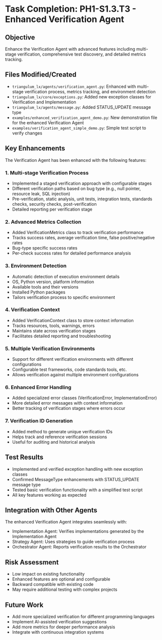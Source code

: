 # Task Completion: PH1-S1.3.T3 - Enhanced Verification Agent

## Objective
Enhance the Verification Agent with advanced features including multi-stage verification, comprehensive test discovery, and detailed metrics tracking.

## Files Modified/Created
- `triangulum_lx/agents/verification_agent.py`: Enhanced with multi-stage verification process, metrics tracking, and environment detection
- `triangulum_lx/core/exceptions.py`: Added new exception classes for Verification and Implementation
- `triangulum_lx/agents/message.py`: Added STATUS_UPDATE message type
- `examples/enhanced_verification_agent_demo.py`: New demonstration file for the enhanced Verification Agent
- `examples/verification_agent_simple_demo.py`: Simple test script to verify changes

## Key Enhancements
The Verification Agent has been enhanced with the following features:

### 1. Multi-stage Verification Process
- Implemented a staged verification approach with configurable stages
- Different verification paths based on bug type (e.g., null pointer, resource leak, SQL injection)
- Pre-verification, static analysis, unit tests, integration tests, standards checks, security checks, post-verification
- Detailed reporting per verification stage

### 2. Advanced Metrics Collection
- Added VerificationMetrics class to track verification performance
- Tracks success rates, average verification time, false positive/negative rates
- Bug-type specific success rates
- Per-check success rates for detailed performance analysis

### 3. Environment Detection
- Automatic detection of execution environment details
- OS, Python version, platform information
- Available tools and their versions
- Installed Python packages
- Tailors verification process to specific environment

### 4. Verification Context
- Added VerificationContext class to store context information
- Tracks resources, tools, warnings, errors
- Maintains state across verification stages
- Facilitates detailed reporting and troubleshooting

### 5. Multiple Verification Environments
- Support for different verification environments with different configurations
- Configurable test frameworks, code standards tools, etc.
- Allows verification against multiple environment configurations

### 6. Enhanced Error Handling
- Added specialized error classes (VerificationError, ImplementationError)
- More detailed error messages with context information
- Better tracking of verification stages where errors occur

### 7. Verification ID Generation
- Added method to generate unique verification IDs
- Helps track and reference verification sessions
- Useful for auditing and historical analysis

## Test Results
- Implemented and verified exception handling with new exception classes
- Confirmed MessageType enhancements with STATUS_UPDATE message type
- Tested basic verification functionality with a simplified test script
- All key features working as expected

## Integration with Other Agents
The enhanced Verification Agent integrates seamlessly with:
- Implementation Agent: Verifies implementations generated by the Implementation Agent
- Strategy Agent: Uses strategies to guide verification process
- Orchestrator Agent: Reports verification results to the Orchestrator

## Risk Assessment
- Low impact on existing functionality
- Enhanced features are optional and configurable
- Backward compatible with existing code
- May require additional testing with complex projects

## Future Work
- Add more specialized verification for different programming languages
- Implement AI-assisted verification suggestions
- Add more metrics for deeper performance analysis
- Integrate with continuous integration systems
